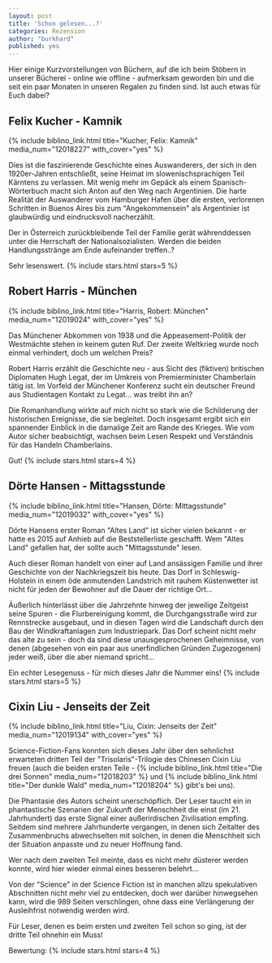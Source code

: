 ```yaml
---
layout: post
title: 'Schon gelesen...?'
categories: Rezension
author: "burkhard"
published: yes
---
```

Hier einige Kurzvorstellungen von Büchern, auf die ich beim Stöbern in unserer Bücherei - online wie offline - aufmerksam geworden bin und die seit ein paar Monaten in unseren Regalen zu finden sind. Ist auch etwas für Euch dabei?

## Felix Kucher - Kamnik
{% include biblino_link.html title="Kucher, Felix: Kamnik" media_num="12018227" with_cover="yes" %} 

Dies ist die faszinierende Geschichte eines Auswanderers, der sich in den 1920er-Jahren entschließt, seine Heimat im slowenischsprachigen Teil Kärntens zu verlassen. Mit wenig mehr im Gepäck als einem Spanisch-Wörterbuch macht sich Anton auf den Weg nach Argentinien. Die harte Realität der Auswanderer vom Hamburger Hafen über die ersten, verlorenen Schritten in Buenos Aires bis zum "Angekommensein" als Argentinier ist glaubwürdig und eindrucksvoll nacherzählt.

Der in Österreich zurückbleibende Teil der Familie gerät währenddessen unter die Herrschaft der Nationalsozialisten. Werden die beiden Handlungsstränge am Ende aufeinander treffen..? 

Sehr lesenswert. {% include stars.html stars=5 %}

## Robert Harris - München   
{% include biblino_link.html title="Harris, Robert: München" media_num="12019024" with_cover="yes" %} 

Das Münchener Abkommen von 1938 und die Appeasement-Politik der Westmächte stehen in keinem guten Ruf. Der zweite Weltkrieg wurde noch einmal verhindert, doch um welchen Preis?

Robert Harris erzählt die Geschichte neu - aus Sicht des (fiktiven) britischen Diplomaten Hugh Legat, der im Umkreis von Premierminister Chamberlain tätig ist. Im Vorfeld der Münchener Konferenz sucht ein deutscher Freund aus Studientagen Kontakt zu Legat... was treibt ihn an?

Die Romanhandlung wirkte auf mich nicht so stark wie die Schilderung der historischen Ereignisse, die sie begleitet. Doch insgesamt ergibt sich ein spannender Einblick in die damalige Zeit am Rande des Krieges. Wie vom Autor sicher beabsichtigt, wachsen beim Lesen Respekt und Verständnis für das Handeln Chamberlains.


Gut! {% include stars.html stars=4 %}

## Dörte Hansen - Mittagsstunde

{% include biblino_link.html title="Hansen, Dörte: Mittagsstunde" media_num="12019032" with_cover="yes" %} 

Dörte Hansens erster Roman "Altes Land" ist sicher vielen bekannt - er hatte es 2015 auf Anhieb auf die Beststellerliste geschafft. Wem "Altes Land" gefallen hat, der sollte auch "Mittagsstunde" lesen.

Auch dieser Roman handelt von einer auf Land ansässigen Familie und ihrer Geschichte von der Nachkriegszeit bis heute. Das Dorf in Schleswig-Holstein in einem öde anmutenden Landstrich mit rauhem Küstenwetter ist nicht für jeden der Bewohner auf die Dauer der richtige Ort...  

Äußerlich hinterlässt über die Jahrzehnte hinweg der jeweilige Zeitgeist seine Spuren - die Flurbereinigung kommt, die  Durchgangsstraße wird zur Rennstrecke ausgebaut, und in diesen Tagen wird die Landschaft durch den Bau der Windkraftanlagen zum Industriepark. Das Dorf scheint nicht mehr das alte zu sein - doch da sind diese unausgesprochenen Geheimnisse, von denen (abgesehen von ein paar aus unerfindlichen Gründen Zugezogenen) jeder weiß, über die aber niemand spricht...

Ein echter Lesegenuss - für mich dieses Jahr die Nummer eins! {% include stars.html stars=5 %}
      

## Cixin Liu - Jenseits der Zeit
{% include biblino_link.html title="Liu, Cixin: Jenseits der Zeit" media_num="12019134" with_cover="yes" %} 

Science-Fiction-Fans konnten sich dieses Jahr über den sehnlichst erwarteten dritten Teil der "Trisolaris"-Trilogie des Chinesen Cixin Liu freuen (auch die beiden ersten Teile - {% include biblino_link.html title="Die drei Sonnen" media_num="12018203"  %}  und {% include biblino_link.html title="Der dunkle Wald" media_num="12018204"  %} gibt's bei uns).

Die Phantasie des Autors scheint unerschöpflich. Der Leser taucht ein in phantastische Szenarien der Zukunft der Menschheit die einst (im 21. Jahrhundert) das erste Signal einer außerirdischen Zivilisation empfing. Seitdem sind mehrere Jahrhunderte vergangen, in denen sich Zeitalter des Zusammenbruchs abwechselten mit solchen, in denen die Menschheit sich der Situation anpasste und zu neuer Hoffnung fand.

Wer nach dem zweiten Teil meinte, dass es nicht mehr düsterer werden konnte, wird hier wieder einmal eines besseren belehrt...

Von der "Science" in der Science Fiction ist in manchen allzu spekulativen Abschnitten nicht mehr viel zu entdecken, doch wer darüber hinwegsehen kann, wird die 989 Seiten verschlingen, ohne dass eine Verlängerung der Ausleihfrist notwendig werden wird.

Für Leser, denen es beim ersten und zweiten Teil schon so ging, ist der dritte Teil ohnehin ein Muss!


Bewertung: {% include stars.html stars=4 %}

